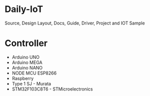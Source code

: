 # Daily-IoT
<p>Source, Design Layout, Docs, Guide, Driver, Project and IOT Sample</p>

# Controller
<ul>
	<li>Arduino UNO</li>
	<li>Arduino MEGA</li>
	<li>Arduino NANO</li>
	<li>NODE MCU ESP8266</li>
	<li>Raspberry</li>
	<li>Type 1 SJ - Murata</li>
	<li>STM32F103C8T6 - STMicroelectronics</li>
</ul>
